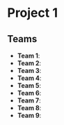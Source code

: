 # Project 1
  
## Teams

 * __Team 1__: 
 * __Team 2__: 
 * __Team 3__: 
 * __Team 4__: 
 * __Team 5__: 
 * __Team 6__: 
 * __Team 7__: 
 * __Team 8__: 
 * __Team 9__: 

